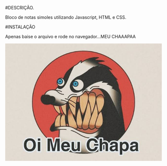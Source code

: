 #DESCRIÇÃO.

Bloco de notas simoles utilizando Javascript, HTML e CSS.

#INSTALAÇÃO

Apenas baise o arquivo e rode no navegador...MEU CHAAAPAA

![image(4)](images(4).jpeg)
